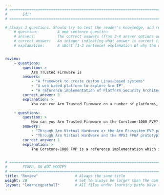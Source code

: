 ```yaml
---
# ================================================================================
#       Edit
# ================================================================================

# Always 3 questions. Should try to test the reader's knowledge, and reinforce the key points you want them to remember.
    # question:         A one sentence question
    # answers:          The correct answers (from 2-4 answer options only). Should be surrounded by quotes.
    # correct_answer:   An integer indicating what answer is correct (index starts from 0)
    # explanation:      A short (1-3 sentence) explanation of why the correct answer is correct. Can add additional context if desired


review:
    - questions:
        question: >
            Arm Trusted Firmware is
        answers:
            - "A framework to create custom Linux-based systems"
            - "A web-based platform to explore Arm IP"
            - "A reference implementation of Platform Security Architecture (PSA)"
        correct_answer: 3                 
        explanation: >
            You can run Arm Trusted Firmware on a number of platforms, including the Corstone-1000 Fixed Virtual Platform (FVP) and the MPS3 FPGA prototyping board.

    - questions:
        question: >
            How can you Arm Trusted Firmware on the Corstone-1000 FVP?
        answers:
            - "Through Arm Virtual Hardware or the Arm Ecosystem FVP page"
            - "Through Arm Virtual Hardware and the MPS3 FPGA prototyping board"
        correct_answer: 1                  
        explanation: >
            The Corstone-1000 FVP is a reference implementation which is available with no license control and direct download. You can review this in the "Corstone-1000 FVP or MPS3 image" section.
               

# ================================================================================
#       FIXED, DO NOT MODIFY
# ================================================================================
title: "Review"                 # Always the same title
weight: 20                      # Set to always be larger than the content in this path
layout: "learningpathall"       # All files under learning paths have this same wrapper
---
```

